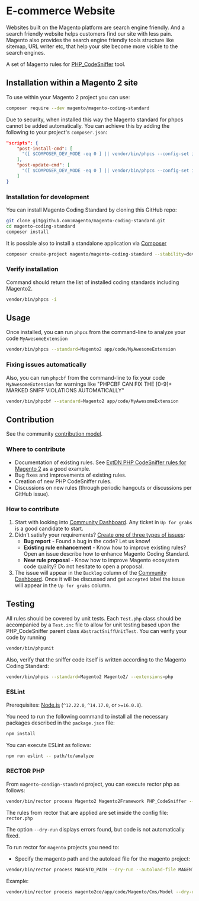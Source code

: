 # E-commerce Website
Websites built on the Magento platform are search engine friendly. And a search friendly website helps customers find our site with less pain. Magento also provides the search engine friendly tools structure like sitemap, URL writer etc, that help your site become more visible to the search engines.

A set of Magento rules for [PHP_CodeSniffer](https://github.com/squizlabs/PHP_CodeSniffer) tool.

## Installation within a Magento 2 site

To use within your Magento 2 project you can use:

```bash
composer require --dev magento/magento-coding-standard
```

Due to security, when installed this way the Magento standard for phpcs cannot be added automatically.
You can achieve this by adding the following to your project's `composer.json`:

```json
"scripts": {
    "post-install-cmd": [
      "([ $COMPOSER_DEV_MODE -eq 0 ] || vendor/bin/phpcs --config-set installed_paths ../../magento/magento-coding-standard/)"
    ],
    "post-update-cmd": [
      "([ $COMPOSER_DEV_MODE -eq 0 ] || vendor/bin/phpcs --config-set installed_paths ../../magento/magento-coding-standard/)"
    ]
}
```

### Installation for development

You can install Magento Coding Standard by cloning this GitHub repo:

```bash
git clone git@github.com:magento/magento-coding-standard.git
cd magento-coding-standard
composer install
```

It is possible also to install a standalone application via [Composer](https://getcomposer.org)

```bash
composer create-project magento/magento-coding-standard --stability=dev magento-coding-standard
```

### Verify installation

Command should return the list of installed coding standards including Magento2.

```bash
vendor/bin/phpcs -i
```

## Usage

Once installed, you can run `phpcs` from the command-line to analyze your code `MyAwesomeExtension`

```bash
vendor/bin/phpcs --standard=Magento2 app/code/MyAwesomeExtension
```

### Fixing issues automatically

Also, you can run `phpcbf` from the command-line to fix your code `MyAwesomeExtension` for warnings like "PHPCBF CAN FIX THE [0-9]+ MARKED SNIFF VIOLATIONS AUTOMATICALLY"

```bash
vendor/bin/phpcbf --standard=Magento2 app/code/MyAwesomeExtension
```

## Contribution

See the community [contribution model](https://github.com/magento/magento-coding-standard/blob/develop/.github/CONTRIBUTING.md).

### Where to contribute

- Documentation of existing rules. See [ExtDN PHP CodeSniffer rules for Magento 2](https://github.com/extdn/extdn-phpcs) as a good example.
- Bug fixes and improvements of existing rules.
- Creation of new PHP CodeSniffer rules.
- Discussions on new rules (through periodic hangouts or discussions per GitHub issue).

### How to contribute

1) Start with looking into [Community Dashboard](https://github.com/magento/magento-coding-standard/projects/1). Any ticket in `Up for grabs` is a good candidate to start.
2) Didn't satisfy your requirements? [Create one of three types of issues](https://github.com/magento/magento-coding-standard/issues/new/choose):
   - **Bug report** - Found a bug in the code? Let us know!
   - **Existing rule enhancement** - Know how to improve existing rules? Open an issue describe how to enhance Magento Coding Standard.
   - **New rule proposal** - Know how to improve Magento ecosystem code quality? Do not hesitate to open a proposal.
3) The issue will appear in the `Backlog` column of the [Community Dashboard](https://github.com/magento/magento-coding-standard/projects/1). Once it will be discussed and get `accepted` label the issue will appear in the `Up for grabs` column.

## Testing

All rules should be covered by unit tests. Each `Test.php` class should be accompanied by a `Test.inc` file to allow for unit testing based upon the PHP_CodeSniffer parent class `AbstractSniffUnitTest`.
You can verify your code by running

```bash
vendor/bin/phpunit
```

Also, verify that the sniffer code itself is written according to the Magento Coding Standard:

```bash
vendor/bin/phpcs --standard=Magento2 Magento2/ --extensions=php
```

### ESLint
Prerequisites: [Node.js](https://nodejs.org/) (`^12.22.0`, `^14.17.0`, or `>=16.0.0`).

You need to run the following command to install all the necessary packages described in the `package.json` file:
```bash
npm install
```

You can execute ESLint as follows:
```bash
npm run eslint -- path/to/analyze
```

### RECTOR PHP
From `magento-condign-standard` project, you can execute rector php as follows:
```bash
vendor/bin/rector process Magento2 Magento2Framework PHP_CodeSniffer --dry-run --autoload-file vendor/squizlabs/php_codesniffer/autoload.php
```
The rules from rector that are applied are set inside the config file: `rector.php`

The option `--dry-run` displays errors found, but code is not automatically fixed.

To run rector for `magento` projects you need to:
- Specify the magento path and the autoload file for the magento project: 
```bash
vendor/bin/rector process MAGENTO_PATH --dry-run --autoload-file MAGENTO_AUTOLOAD_FILE
```
Example:
```bash
vendor/bin/rector process magento2ce/app/code/Magento/Cms/Model --dry-run --autoload-file magento2ce/vendor/autoload.php
```

